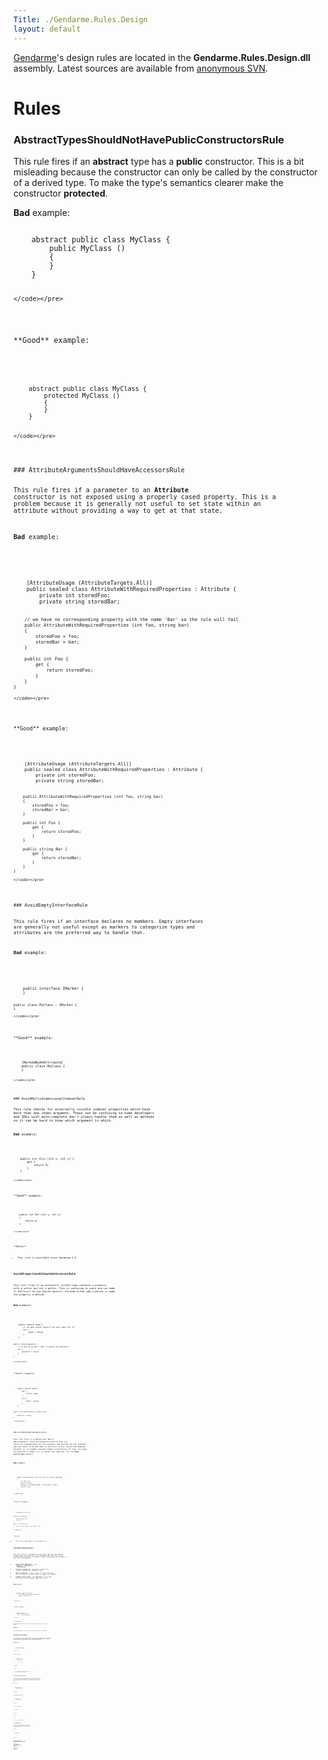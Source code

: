 ```yaml
---
Title: ./Gendarme.Rules.Design
layout: default
---
```


[Gendarme]({{site.url}}/Gendarme "wikilink")'s design rules are located in the
**Gendarme.Rules.Design.dll** assembly. Latest sources are available
from [anonymous
SVN](http://anonsvn.mono-project.com/viewcvs/trunk/mono-tools/gendarme/rules/Gendarme.Rules.Design/).

Rules
=====

### AbstractTypesShouldNotHavePublicConstructorsRule

This rule fires if an **abstract** type has a **public** constructor.
This is a bit misleading because the constructor can only be called by
the constructor of a derived type. To make the type's semantics clearer
make the constructor **protected**.

**Bad** example:

<div class="csharp">
    <pre><code>
    abstract public class MyClass {
        public MyClass ()
        {
        }
    }

    </code></pre>

</div>
**Good** example:

<div class="csharp">
    <pre><code>
    abstract public class MyClass {
        protected MyClass ()
        {
        }
    }

    </code></pre>

</div>
### AttributeArgumentsShouldHaveAccessorsRule

This rule fires if a parameter to an **Attribute** constructor is not
exposed using a properly cased property. This is a problem because it is
generally not useful to set state within an attribute without providing
a way to get at that state.

**Bad** example:

<div class="csharp">
    <pre><code>
    [AttributeUsage (AttributeTargets.All)]
    public sealed class AttributeWithRequiredProperties : Attribute {
        private int storedFoo;
        private string storedBar;
        
        // we have no corresponding property with the name 'Bar' so the rule will fail
        public AttributeWithRequiredProperties (int foo, string bar)
        {
            storedFoo = foo;
            storedBar = bar;
        }
        
        public int Foo {
            get {
                return storedFoo;
            }
        }
    }

    </code></pre>

</div>
**Good** example:

<div class="csharp">
    <pre><code>
    [AttributeUsage (AttributeTargets.All)]
    public sealed class AttributeWithRequiredProperties : Attribute {
        private int storedFoo;
        private string storedBar;
        
        public AttributeWithRequiredProperties (int foo, string bar)
        {
            storedFoo = foo;
            storedBar = bar;
        }
        
        public int Foo {
            get {
                return storedFoo;
            }
        }
        
        public string Bar {
            get {
                return storedBar;
            }
        }
    }

    </code></pre>

</div>
### AvoidEmptyInterfaceRule

This rule fires if an interface declares no members. Empty interfaces
are generally not useful except as markers to categorize types and
attributes are the preferred way to handle that.

**Bad** example:

<div class="csharp">
    <pre><code>
    public interface IMarker {
    }

    public class MyClass : IMarker {
    }

    </code></pre>

</div>
**Good** example:

<div class="csharp">
    <pre><code>
    [MarkedByAnAttribute]
    public class MyClass {
    }

    </code></pre>

</div>
### AvoidMultidimensionalIndexerRule

This rule checks for externally visible indexer properties which have
more than one index argument. These can be confusing to some developers
and IDEs with auto-complete don't always handle them as well as methods
so it can be hard to know which argument is which.

**Bad** example:

<div class="csharp">
    <pre><code>
    public int this [int x, int y] {
        get {
            return 0;
        }
    }

    </code></pre>

</div>
**Good** example:

<div class="csharp">
    <pre><code>
    public int Get (int x, int y)
    {
        return 0;
    }

    </code></pre>

</div>
**Notes**

-   This rule is available since Gendarme 2.0

### AvoidPropertiesWithoutGetAccessorRule

This rule fires if an externally visible type contains a property with a
setter but not a getter. This is confusing to users and can make it
difficult to use shared objects. Instead either add a getter or make the
property a method.

**Bad** examples:

<div class="csharp">
    <pre><code>
    public double Seed {
        // no get since there's no use case for it
        set {
            seed = value;
        }
    }

    public sting Password {
        // no get as we don't want to expose the password
        set {
            password = value;
        }
    }

    </code></pre>

</div>
**Good** examples:

<div class="csharp">
    <pre><code>
    public double Seed {
        get {
            return seed;
        }
        set {
            seed = value;
        }
    }

    public void SetPassword (string value)
    {
        password = value;
    }

    </code></pre>

</div>
### AvoidRefAndOutParametersRule

This rule fires if a method uses **ref** or **out** parameters. These
are advanced features that can easily be misunderstood (by the consumer)
and misused (by the consumer) and can result in an API that is difficult
to use. Avoid them whenever possible or, if needed, provide simpler
alternatives for most use cases. An exception is made, i.e. no defect
are reported, for the **bool Try\*(X out)** pattern.

**Bad** example:

<div class="csharp">
    <pre><code>
    public bool NextJob (ref int id, out string display)
    {
        if (id < 0)
        return false;
        display = String.Format ("Job #{0}", id++);
        return true;
    }

    </code></pre>

</div>
**Good** example:

<div class="csharp">
    <pre><code>
    private int id = 0;

    private int GetNextId ()
    {
        int id = this.id++;
        return id;
    }

    public string NextJob ()
    {
        return String.Format ("Job #{0}", Id);
    }

    </code></pre>

</div>
**Notes**

-   This rule is available since Gendarme 2.0

### AvoidSmallNamespaceRule

This rule fires if a namespace contains less than five (by default)
visible types. Note that this rule enumerates the types in all the
assemblies being analyzed instead of simply considering each assembly in
turn. The rule exempts:

-   **specialized namespaces** : e.g. **\*.Design**, **\*.Interop** and
    **\*.Permissions**
-   **internal namespaces** : namespaces without any visible (outside
    the assemble) types
-   **small assemblies** : that contains a single namespace but less
    than the minimal number of types (e.g. addins)
-   **assembly entry point** : the namespace of the type being used in
    an assemble (EXE) entry-point

**Bad** example:

<div class="csharp">
    <pre><code>
    namespace MyStuff.Special {
        // single type inside a namespace
        public class Helper {
        }
    }

    </code></pre>

</div>
**Good** example:

<div class="csharp">
    <pre><code>
    namespace MyStuff {
        public class Helper {
        }
        // ... many other types ...
    }

    </code></pre>

</div>
**Configuration**

Some elements of this rule can be customized to better fit your needs.

#### Minimum

The minimum number of types which must exist within a namespace.

### AvoidVisibleFieldsRule

This rule fires if a type contains externally visible fields. Instead
use a property which allows you to change the implementation without
breaking binary compatibility with other assemblies.

**Bad** example:

<div class="csharp">
    <pre><code>
    public class Foo {
        public int Value;
    }

    </code></pre>

</div>
**Good** example:

<div class="csharp">
    <pre><code>
    public class Foo {
        private int v;
        public int Value {
            get {
                return v;
            }
            set {
                v = value;
            }
        }
        
    </code></pre>

</div>
**Notes**

-   Prior to Gendarme 2.2 this rule was named
    AvoidPublicInstanceFieldsRule.

### AvoidVisibleNestedTypesRule

This rule checks for nested types which are externally visible. Such
types are often confused with namespaces which makes them more difficult
to document and find by developers. In most cases it is better to make
these types private or to scope them within a namespace instead of a
type.

**Bad** example:

<div class="csharp">
    <pre><code>
    public class Outer {
        public class Inner {
            // ...
        }
    }

    </code></pre>

</div>
**Good** example (visibility):

<div class="csharp">
    <pre><code>
    public class Outer {
        internal class Inner {
            // ...
        }
    }

    </code></pre>

</div>
**Good** example (unnested):

<div class="csharp">
    <pre><code>
    public class Outer {
        // ...
    }

    public class Inner {
        // ...
    }

    </code></pre>

</div>
**Notes**

-   This rule is available since Gendarme 2.0

### ConsiderAddingInterfaceRule

This rule fires if a type implements members which are declared in an
interface, but the type does not implement the interface. Implementing
the interface will normally make the type more reuseable and will help
clarify the type's semantics.

**Bad** example:

<div class="csharp">
    <pre><code>
    public interface IDoable {
        public void Do ();
    }

    public class MyClass {
        public void Do ()
        {
        }
    }

    </code></pre>

</div>
**Good** example:

<div class="csharp">
    <pre><code>
    public interface IDoable {
        public void Do ();
    }

    public class MyClass : IDoable {
        public void Do ()
        {
        }
    }

    </code></pre>

</div>
### ConsiderConvertingFieldToNullableRule

This rule checks for pairs of fields which seem to provide the same
functionality as a single nullable field. If the assembly targets
version 2.0, or more recent, of the CLR then the rule will fire to let
you know that a nullable field can be used instead. The rule will ignore
assemblies targeting earlier versions of the CLR.

**Bad** example:

<div class="csharp">
    <pre><code>
    public class Bad {
        bool hasFoo;
        int foo;
    }

    </code></pre>

</div>
**Good** example:

<div class="csharp">
    <pre><code>
    public class Good {
        int? foo;
    }

    </code></pre>

</div>
**Notes**

-   This rule is available since Gendarme 2.0

### ConsiderConvertingMethodToPropertyRule

This rule checks for methods whose definition looks similar to a
property. For example, methods beginning with **Is**, **Get** or **Set**
may be better off as properties. But note that this should not be done
if the method takes a non-trivial amount of time to execute.

**Bad** example:

<div class="csharp">
    <pre><code>
    public class Bad {
        int foo;
        
        public int GetFoo ()
        {
            return foo;
        }
    }

    </code></pre>

</div>
**Good** example:

<div class="csharp">
    <pre><code>
    public class Good {
        int foo;
        
        public int Foo {
            get {
                return foo;
            }
        }
    }

    </code></pre>

</div>
### ConsiderUsingStaticTypeRule

This rule checks for types that contain only static members and, if the
assembly targets the CLR version 2.0 or later, suggests that the type be
made **static**. The rule will ignore assemblies targeting earlier
versions of the CLR.

**Bad** example:

<div class="csharp">
    <pre><code>
    public class Class {
        public static void Method ()
        {
        }
    }

    </code></pre>

</div>
**Good** example:

<div class="csharp">
    <pre><code>
    public static class Class {
        public static void Method ()
        {
        }
    }

    </code></pre>

</div>
### DeclareEventHandlersCorrectlyRule

This rule will fire if an event is declared with a signature which does
not match the .NET guidelines. The return type of the event should be
void (because there is no good way to handle return values if multiple
delegates are attached to the event). And the event should take two
arguments. The first should be of type **System.Object** and be named
'sender'. The second should be of type **System.EventArgs** (or a
subclass) and named 'e'. This helps tools such as visual designers
identify the delegates and methods which may be attached to events. Note
that .NET 2.0 added a generic **System.EventHandler**type which can be
used to easily create events with the correct signature.

**Bad** example:

<div class="csharp">
    <pre><code>
    // the second parameter (which should be System.EventArgs or a derived class) is missing
    delegate void MyDelegate (int sender);

    class Bad {
        public event MyDelegate CustomEvent;
    }

    </code></pre>

</div>
**Good** example (delegate):

<div class="csharp">
    <pre><code>
    delegate void MyDelegate (int sender, EventArgs e);

    class Good {
        public event MyDelegate CustomEvent;
    }

    </code></pre>

</div>
**Good** example (generics):

<div class="csharp">
    <pre><code>
    class Good {
        public event EventHandler<EventArgs> CustomEvent;
    }

    </code></pre>

</div>
**Notes**

-   This rule is available since Gendarme 2.2

### DisposableTypesShouldHaveFinalizerRule

This rule will fire for types which implement **System.IDisposable**,
contain native fields such as **System.IntPtr**, **System.UIntPtr**, and
**System.Runtime.InteropServices.HandleRef**, but do not define a
finalizer.

**Bad** example:

<div class="csharp">
    <pre><code>
    class NoFinalizer {
        IntPtr field;
    }

    </code></pre>

</div>
**Good** example:

<div class="csharp">
    <pre><code>
    class HasFinalizer {
        IntPtr field;
        
        ~HasFinalizer ()
        {
            UnmanagedFree (field);
        }
    }

    </code></pre>

</div>
### DoNotDeclareProtectedMembersInSealedTypeRule

This rule ensures that **sealed** types (i.e. types that you can't
inherit from) do not define family (**protected** in C\#) fields or
methods. Instead make the member private so that its accessibility is
not misleading.

**Bad** example (field):

<div class="csharp">
    <pre><code>
    public sealed class MyClass {
        protected int someValue;
    }

    </code></pre>

</div>
**Bad** example (method):

<div class="csharp">
    <pre><code>
    public sealed class MyClass {
        protected int GetAnswer ()
        {
            return 42;
        }
    }

    </code></pre>

</div>
**Good** example (field):

<div class="csharp">
    <pre><code>
    public sealed class MyClass {
        private int someValue;
    }

    </code></pre>

</div>
**Good** example (method):

<div class="csharp">
    <pre><code>
    public sealed class MyClass {
        private int GetAnswer ()
        {
            return 42;
        }
    }

    </code></pre>

</div>
**Notes**

-   Prior to Gendarme 2.2 this rule applied only to fields and was named
    DoNotDeclareProtectedFieldsInSealedClassRule

### DoNotDeclareVirtualMethodsInSealedTypeRule

This rule ensure that **sealed** types (i.e. types that you can't
inherit from) do not define new **virtual** methods. Such methods would
only be useful in sub-types. Note that some compilers, like C\# and
VB.NET compilers, do not allow you to define such methods.

**Bad** example:

<div class="csharp">
    <pre><code>
    public sealed class MyClass {
        // note that C# compilers won't allow this to compile
        public virtual int GetAnswer ()
        {
            return 42;
        }
    }

    </code></pre>

</div>
**Good** example:

<div class="csharp">
    <pre><code>
    public sealed class MyClass {
        public int GetAnswer ()
        {
            return 42;
        }
    }

    </code></pre>

</div>
### EnsureSymmetryForOverloadedOperatorsRule

This rule checks for operators that are not overloaded in pairs. Some
compilers, like the C\# compilers, require you to implement some of the
pairs, but other languages might not. The following pairs are checked:

**Bad** example:

<div class="csharp">
    <pre><code>
    class DoesNotOverloadAdd {
        public static int operator - (DoesNotOverloadAdd left, DoesNotOverloadAdd right)
        {
            return 0;
        }
    }

    </code></pre>

</div>
**Good** example:

<div class="csharp">
    <pre><code>
    class Good {
        public static int operator + (Good right, Good left)
        {
            return 0;
        }
        
        public static int operator - (Good right, Good left)
        {
            return 0;
        }
    }

    </code></pre>

</div>
### EnumsShouldDefineAZeroValueRule

This rule ensures that every non-flags enumeration contains a **0**
value. This is important because if a field is not explicitly
initialized .NET will zero-initialize it and, if the enum has no zero
value, then it will be initialized to an invalid value.

**Bad** example:

<div class="csharp">
    <pre><code>
    enum Position {
        First = 1,
        Second
    }

    </code></pre>

</div>
**Good** example:

<div class="csharp">
    <pre><code>
    enum Position {
        First,
        Second
    }

    </code></pre>

</div>
### EnumsShouldUseInt32Rule

Enumaration types should avoid specifying a non-default storage type for
their values unless it is required for interoperability (e.g. with
native code). If you do use a non-default type for the enum, and the
enum is externally visible, then prefer the CLS-compliant integral
types: System.Byte, System.Int16, System.Int32, and System.Int64.

**Bad** examples:

<div class="csharp">
    <pre><code>
    public enum SmallEnum : byte {
        Zero,
        One
    }

    [Flags]
    public enum SmallFlag : ushort {
        One = 1,
        // ...
        Sixteen = 1 << 15
    }

    </code></pre>

</div>
**Good** example:

<div class="csharp">
    <pre><code>
    public enum SmallEnum {
        Zero,
        One
    }

    [Flags]
    public enum SmallFlag {
        One = 1,
        // ...
        Sixteen = 1 << 15
    }

    </code></pre>

</div>
### FinalizersShouldBeProtectedRule

This rule verifies that finalizers are only visible to the type's family
(e.g. protected in C\#). If they are not family then they can be called
from user code which could lead to problems. Note that this restriction
is enforced by the C\# and VB.NET compilers but other compilers may not
do so.

**Bad** example (IL):

<div class="csharp">
    <pre><code>
    .class family auto ansi beforefieldinit BadPublicFinalizer extends
    [mscorlib]System.Object
    {
        .method public hidebysig instance void Finalize() cil managed
        {
            // ...
        }
    }

    </code></pre>

</div>
**Good** example (C\#):

<div class="csharp">
    <pre><code>
    public class GoodProtectedFinalizer {
        // compiler makes it protected
        ~GoodProtectedFinalizer ()
        {
        }
    }

    </code></pre>

</div>
**Good** example (IL):

<div class="csharp">
    <pre><code>
    .class family auto ansi beforefieldinit GoodProtectedFinalizer extends
    [mscorlib]System.Object
    {
        .method family hidebysig instance void Finalize() cil managed
        {
            // ...
        }
    }

    </code></pre>

</div>
### FlagsShouldNotDefineAZeroValueRule

This rule ensures that enumerations decorated with the [System.Flags]
attribute do not contain a 0 value. This value would not be usable with
bitwise operators.

**Bad** example (using 0 for a normal value):

<div class="csharp">
    <pre><code>
    [Flags]
    [Serializable]
    enum Access {
        Read = 0,
        Write = 1
    }

    </code></pre>

</div>
**Bad** example (using None):

<div class="csharp">
    <pre><code>
    [Flags]
    [Serializable]
    enum Access {
        // this is less severe since the name of the 0 value helps
        None = 0,
        Read = 1,
        Write = 2
    }

    </code></pre>

</div>
**Good** example:

<div class="csharp">
    <pre><code>
    [Flags]
    [Serializable]
    enum Access {
        Read = 1,
        Write = 2
    }

    </code></pre>

</div>
### ImplementEqualsAndGetHashCodeInPairRule

This rule checks for types that either override the **Equals(object)**
method without overriding **GetHashCode()** or override **GetHashCode**
without overriding **Equals**. In order to work correctly types should
always override these together.

**Bad** example (missing GetHashCode):

<div class="csharp">
    <pre><code>
    public class MissingGetHashCode {
        public override bool Equals (object obj)
        {
            return this == obj;
        }
    }

    </code></pre>

</div>
**Bad** example (missing Equals):

<div class="csharp">
    <pre><code>
    public class MissingEquals {
        public override int GetHashCode ()
        {
            return 42;
        }
    }

    </code></pre>

</div>
**Good** example:

<div class="csharp">
    <pre><code>
    public class Good {
        public override bool Equals (object obj)
        {
            return this == obj;
        }
        
        public override int GetHashCode ()
        {
            return 42;
        }
    }

    </code></pre>

</div>
### ImplementICloneableCorrectlyRule

This rule fires if you implement a **object Clone()** method without
implementing the **System.ICloneable** interface. Either change the
method so that it returns a better type than System.Object or implement
ICloneable.

**Bad** example:

<div class="csharp">
    <pre><code>
    public class MyClass {
        public object Clone ()
        {
            MyClass myClass = new MyClass ();
            return myClass;
        }
    }

    </code></pre>

</div>
**Good** example (ICloneable):

<div class="csharp">
    <pre><code>
    public class MyClass : ICloneable {
        public object Clone ()
        {
            MyClass myClass = new MyClass ();
            return myClass;
        }
    }

    </code></pre>

</div>
**Good** example (not returning System.Object):

<div class="csharp">
    <pre><code>
    public class MyClass {
        public MyClass Clone ()
        {
            MyClass myClass = new MyClass ();
            return myClass;
        }
    }

    </code></pre>

</div>
**Notes**

-   Prior to Gendarme 2.2 this rule was named
    UsingCloneWithoutImplementingICloneableRule

### ImplementIComparableCorrectlyRule

This rule checks for types that implement **System.IComparable** and
verifies that the type overrides the **Equals(object)** method and
overloads the **==**, **!=**, **\<** and **\>** operators.

**Bad** example:

<div class="csharp">
    <pre><code>
    public struct Comparable : IComparable {
        
        private int x;
        
        public int CompareTo (object obj)
        {
            return x.CompareTo (((Comparable)obj).x);
        }
    }

    </code></pre>

</div>
**Good** example:

<div class="csharp">
    <pre><code>
    public struct Comparable : IComparable {
        
        public int CompareTo (object obj)
        {
            return x.CompareTo (((Comparable)obj).x);
        }
        
        public override bool Equals (object obj)
        {
            return x == ((Comparable) obj).x;
        }
        
        static public bool operator == (Comparable left, Comparable right)
        {
            return (left.x == right.x);
        }
        
        static public bool operator != (Comparable left, Comparable right)
        {
            return (left.x != right.x);
        }
        
        static public bool operator > (Comparable left, Comparable right)
        {
            return (left.x > right.x);
        }
        
        static public bool operator < (Comparable left, Comparable right)
        {
            return (left.x < right.x);
        }
    }

    </code></pre>

</div>
**Notes**

-   This rule is available since Gendarme 2.0

### InternalNamespacesShouldNotExposeTypesRule

This rule checks for externally visible types that reside inside
internal namespaces, i.e. namespaces ending with **Internal** or
**Impl**.

**Bad** example:

<div class="csharp">
    <pre><code>
    namespace MyStuff.Internal {
        public class Helper {
        }
    }

    </code></pre>

</div>
**Good** example (internal type):

<div class="csharp">
    <pre><code>
    namespace MyStuff.Internal {
        internal class Helper {
        }
    }

    </code></pre>

</div>
**Good** example (non-internal namespace):

<div class="csharp">
    <pre><code>
    namespace MyStuff {
        public class Helper {
        }
    }

    </code></pre>

</div>
### MainShouldNotBePublicRule

This rule fires if an assembly's entry point (typically named **Main**)
is visible to other assemblies. It is better to make this method private
so that only the CLR can call the method.

**Bad** example:

<div class="csharp">
    <pre><code>
    public class MainClass {
        public void Main ()
        {
        }
    }

    </code></pre>

</div>
**Good** example (type is not externally visible):

<div class="csharp">
    <pre><code>
    internal class MainClass {
        public void Main ()
        {
        }
    }

    </code></pre>

</div>
**Good** example (method is not externally visible):

<div class="csharp">
    <pre><code>
    public class MainClass {
        internal void Main ()
        {
        }
    }

    </code></pre>

</div>
### MarkAssemblyWithAssemblyVersionRule

This rule fires if an assembly does not contain a
**[AssemblyVersion]**attribute. Early and correct versioning of
assemblies is easy and crucial for consumers of your assemblies. Note
that the **[AssemblyVersion]** should match the
**[AssemblyFileVersion]** attribute (if it exists).

**Good** example:

<div class="csharp">
    <pre><code>
    [assembly: AssemblyVersion ("1.0.0.0")]

    </code></pre>

</div>
**Notes**

-   This rule is available since Gendarme 2.2

### MarkAssemblyWithCLSCompliantRule

This rule fires if an assembly does not contain a **[CLSCompliant]**
attribute. CLS compliant assemblies can be reused by any CLS-compliant
language. It is a good practice to declare your global CLS goal at the
assembly level and, if needed, mark some types or members that behave
differently inside your assembly.

**Good** example:

<div class="csharp">
    <pre><code>
    // by default everything in this assembly is CLS compliant
    [assembly: CLSCompliant (true)]

    </code></pre>

</div>
**Notes**

-   This rule is available since Gendarme 2.2

### MarkAssemblyWithComVisibleRule

This rule fires if an assembly does not contain a **[ComVisible]**
attribute. Unless the assembly is designed with COM interoperability in
mind it is better to declare it as non-COM visible, i.e. **[ComVisible
(false)]**.

**Good** example:

<div class="csharp">
    <pre><code>
    // by default everything in this assembly is not visible to COM consumers
    [assembly: ComVisible (false)]

    </code></pre>

</div>
**Notes**

-   This rule is available since Gendarme 2.2

### MissingAttributeUsageOnCustomAttributeRule

This rule verifies that every custom attribute (i.e. types that inherit
from **System.Attribute**) is decorated with an **[AttributeUsage]**
attribute to specify which kind of code instances of that custom
attribute can be applied to.

**Bad** example:

<div class="csharp">
    <pre><code>
    // this applies to everything - but the meaning is not clear
    public sealed class SomeAttribute : Attribute {
    }

    </code></pre>

</div>
**Good** examples:

<div class="csharp">
    <pre><code>
    // this clearly applies to everything
    [AttributeUsage (AttributeTargets.All)]
    public sealed class AttributeApplyingToAnything : Attribute {
    }

    // while this applies only to fields
    [AttributeUsage (AttributeTargets.Field)]
    public sealed class AttributeApplyingToFields : Attribute {
    }

    </code></pre>

</div>
### OperatorEqualsShouldBeOverloadedRule

This rule fires if a type overloads operator add **+**, or overloads
operator subtract **-**, or is a value type and overrides
**Object.Equals**, but equals **==** is not overloaded.

**Bad** example (add/substract):

<div class="csharp">
    <pre><code>
    class DoesNotOverloadOperatorEquals {
        public static int operator + (DoesNotOverloadOperatorEquals a)
        {
            return 0;
        }
        
        public static int operator - (DoesNotOverloadOperatorEquals a)
        {
            return 0;
        }
    }

    </code></pre>

</div>
**Bad** example (value type):

<div class="csharp">
    <pre><code>
    struct OverridesEquals {
        public override bool Equals (object obj)
        {
            return base.Equals (obj);
        }
    }

    </code></pre>

</div>
**Good** example:

<div class="csharp">
    <pre><code>
    struct OverloadsOperatorEquals {
        public static int operator + (OverloadsOperatorEquals a)
        {
            return 0;
        }
        
        public static int operator - (OverloadsOperatorEquals a)
        {
            return 0;
        }
        
        public static bool operator == (OverloadsOperatorEquals a, OverloadsOperatorEquals b)
        {
            return a.Equals (b);
        }
        
        public override bool Equals (object obj)
        {
            return base.Equals (obj);
        }
    }

    </code></pre>

</div>
### OverrideEqualsMethodRule

This rule warns when a type overloads the equality **==** operator but
does not override the **Object.Equals** method.

**Bad** example:

<div class="csharp">
    <pre><code>
    class DoesNotOverrideEquals {
        public static bool operator == (DoesNotOverloadOperatorEquals a, DoesNotOverloadOperatorEquals b)
        {
            return true;
        }
    }

    </code></pre>

</div>
**Good** example:

<div class="csharp">
    <pre><code>
    class OverridesEquals {
        public static bool operator == (OverridesEquals a, OverridesEquals b)
        {
            return true;
        }
        
        public override bool Equals (object obj)
        {
            OverridesEquals other = (obj as OverridesEquals);
            if (other == null) {
                return false;
            }
            return (this == other);
        }
    }

    </code></pre>

</div>
### PreferEventsOverMethodsRule

This rule checks for method names that suggest they are providing
similar functionality to .NET events. When possible the method(s) should
be replaced with a real event. If the methods are not using or providing
event-like features then they should be renamed since such names can
confuse consumers about what the method is really doing.

**Bad** example:

<div class="csharp">
    <pre><code>
    public delegate void MouseUpCallback (int x, int y, MouseButtons buttons);

    public class MouseController {
        private MouseUpCallback mouse_up_callback;
        
        public void RaiseMouseUp (Message msg)
        {
            if (mouse_up_callback != null) {
                mouse_up_callback (msg.X, msg.Y, msg.Buttons);
            }
        }
        
        public void ProcessMessage (Message msg)
        {
            switch (msg.Id) {
                case MessageId.MouseUp: {
                    RaiseMouseUp (msg);
                    break;
                }
                // ... more ...
                default:
                break;
            }
        }
    }

    </code></pre>

</div>
**Good** example:

<div class="csharp">
    <pre><code>
    public class MouseController {
        public event EventHandler<MessageEvent> MouseUp;
        
        public void ProcessMessage (Message msg)
        {
            switch (msg.Id) {
                case MessageId.MouseUp: {
                    EventHandler<MessageEvent> handler = MouseUp;
                    if (handler != null) {
                        handler (new MessageEvent (msg));
                    }
                    break;
                }
                // ... more ...
                default:
                break;
            }
        }
    }

    </code></pre>

</div>
### PreferIntegerOrStringForIndexersRule

This rule checks for indexer properties which use unusual types as
indexes. Recommended types include **Int32**, **Int64** and **String**.
Using other types can be OK if the indexer is providing an abstraction
onto a logical data store, but this is often not the case.

**Bad** example:

<div class="csharp">
    <pre><code>
    public bool this [DateTime date] {
        get {
            return false;
        }
    }

    </code></pre>

</div>
**Good** example:

<div class="csharp">
    <pre><code>
    public bool IsSomethingPlanned (DateTime date)
    {
        return false;
    }

    </code></pre>

</div>
**Notes**

-   This rule is available since Gendarme 2.0

### PreferXmlAbstractionsRule

This rule fires if an externally visible method or property uses an
**XmlDocument**, **XPathDocument** or **XmlNode** argument. The problem
with this is that it ties your API to a specific implementation so it is
difficult to change later. Instead use abstract types like
**IXPathNavigable**, **XmlReader**, **XmlWriter**, or subtypes of
**XmlNode**.

**Bad** example (property):

<div class="csharp">
    <pre><code>
    public class Application {
        public XmlDocument UserData {
            get {
                return userData;
            }
        }
    }

    </code></pre>

</div>
**Good** example (property):

<div class="csharp">
    <pre><code>
    public class Application {
        public IXPathNavigable UserData {
            get {
                return userData;
            }
        }
    }

    </code></pre>

</div>
**Bad** example (method parameter):

<div class="csharp">
    <pre><code>
    public class Application {
        public bool IsValidUserData (XmlDocument userData)
        {
            /* implementation */
        }
    }

    </code></pre>

</div>
**Good** example (method parameter):

<div class="csharp">
    <pre><code>
    public class Application {
        public bool IsValidUserData (XmlReader userData)
        {
            /* implementation */
        }
    }

    </code></pre>

</div>
**Notes**

-   This rule is available since Gendarme 2.6

### ProvideAlternativeNamesForOperatorOverloadsRule

The rule ensure that all overloaded operators are also accessible using
named alternatives because some languages, like VB.NET, cannot use
overloaded operators. For those languages named methods should be
implemented that provide the same functionality. This rule verifies that
a named alternative exists for each overloaded operator.

-   **op\_UnaryPlus** : Plus
-   **op\_UnaryNegation** : Negate
-   **op\_LogicalNot** : LogicalNot
-   **op\_OnesComplement** : OnesComplement

-   **op\_Increment** : Increment
-   **op\_Decrement** : Decrement
-   **op\_True** : IsTrue
-   **op\_False** : IsFalse

-   **op\_Addition** : Add
-   **op\_Subtraction** : Subtract
-   **op\_Multiply** : Multiply
-   **op\_Division** : Divide
-   **op\_Modulus** : Modulus

-   **op\_BitwiseAnd** : BitwiseAnd
-   **op\_BitwiseOr** : BitwiseOr
-   **op\_ExclusiveOr** : ExclusiveOr

-   **op\_LeftShift** : LeftShift
-   **op\_RightShift** : RightShift

-   **op\_Equality** : Equals
-   **op\_Inequality** : (not) Equals
-   **op\_GreaterThan** : Compare
-   **op\_LessThan** : Compare
-   **op\_GreaterThanOrEqual** : Compare
-   **op\_LessThanOrEqual** : Compare

**Bad** example:

<div class="csharp">
    <pre><code>
    class DoesNotImplementAlternative {
        public static int operator + (DoesNotOverloadOperatorEquals a, DoesNotOverloadOperatorEquals b)
        {
            return 0;
        }
    }

    </code></pre>

</div>
**Good** example:

<div class="csharp">
    <pre><code>
    class DoesImplementAdd {
        public static int operator + (DoesImplementAdd a, DoesImplementAdd b)
        {
            return 0;
        }
        
        public int Add (DoesImplementAdd a)
        {
            return this + a;
        }
    }

    </code></pre>

</div>
### TypesShouldBeInsideNamespacesRule

This rule will fire if a type which is visible outside the assembly is
not declared within a namespace. Using namespaces greatly reduces the
probability of name collisions, allows tools such as auto-complete to
operate better, and can make the assemblies API clearer.

**Bad** example:

<div class="csharp">
    <pre><code>
    using System;

    public class Configuration {
    }

    </code></pre>

</div>
**Good** example:

<div class="csharp">
    <pre><code>
    using System;

    namespace My.Stuff {
        public class Configuration {
        }
    }

    </code></pre>

</div>
### TypesWithDisposableFieldsShouldBeDisposableRule

This rule will fire if a type contains disposable fields but does not
implement **System.IDisposable**.

**Bad** examples:

<div class="csharp">
    <pre><code>
    class DoesNotImplementIDisposable {
        IDisposable field;
    }

    class AbstractDispose : IDisposable {
        IDisposable field;
        
        // the field should be disposed in the type that declares it
        public abstract void Dispose ();
    }

    </code></pre>

</div>
**Good** example:

<div class="csharp">
    <pre><code>
    class Dispose : IDisposable {
        IDisposable field;
        
        public void Dispose ()
        {
            field.Dispose ();
        }
    }

    </code></pre>

</div>
### TypesWithNativeFieldsShouldBeDisposableRule

This rule will fire if a type contains **IntPtr**, **UIntPtr**, or
**HandleRef** fields but does not implement **System.IDisposable**.

**Bad** examples:

<div class="csharp">
    <pre><code>
    public class DoesNotImplementIDisposable {
        IntPtr field;
    }

    abstract public class AbstractDispose : IDisposable {
        IntPtr field;
        
        // the field should be disposed in the type that declares it
        public abstract void Dispose ();
    }

    </code></pre>

</div>
**Good** example:

<div class="csharp">
    <pre><code>
    public class Dispose : IDisposable {
        IDisposable field;
        
        public void Dispose ()
        {
            UnmanagedFree (field);
        }
    }

    </code></pre>

</div>
### UseCorrectDisposeSignaturesRule

There is a convention that should be followed when implementing
**IDisposable**. Part of this convention is that Dispose methods should
have specific signatures. In particular an **IDisposable** type's
Dispose methods should either be nullary or unary with a bool argument,
**Dispose ()** should not be virtual, **Dispose (bool)** should not be
public, and unsealed types should have a **protected virtual Dispose
(bool)** method. For more details see:
[1](http://www.bluebytesoftware.com/blog/2005/04/08/DGUpdateDisposeFinalizationAndResourceManagement.aspx).

**Bad** example:

<div class="csharp">
    <pre><code>
    public class Unsealed : IDisposable
    {
        ~Unsealed ()
        {
            Dispose (false);
        }
        
        public void Dispose ()
        {
            Dispose (true);
            GC.SuppressFinalize (this);
        }
        
        // This is not virtual so resources in derived classes cannot be
        // cleaned up in a timely fashion if Unsealed.Dispose () is called.
        protected void Dispose (bool disposing)
        {
            if (!Disposed) {
                // clean up my resources
                Disposed = true;
            }
        }
        
        protected bool Disposed {
            get;
            set;
        }
    }

    </code></pre>

</div>
**Good** example:

<div class="csharp">
    <pre><code>
    public class Unsealed : IDisposable
    {
        // Unsealed classes should have a finalizer even if they do nothing
        // in the Dispose (false) case to ensure derived classes are cleaned
        // up properly.
        ~Unsealed ()
        {
            Dispose (false);
        }
        
        public Unsealed ()
        {
        }
        
        public void Work ()
        {
            // In general all public methods should throw ObjectDisposedException
            // if Dispose has been called.
            if (Disposed) {
                throw new ObjectDisposedException (GetType ().Name);
            }
        }
        
        public void Dispose ()
        {
            Dispose (true);
            GC.SuppressFinalize (this);
        }
        
        protected virtual void Dispose (bool disposing)
        {
            // Multiple Dispose calls should be OK.
            if (!Disposed) {
                if (disposing) {
                    // None of our fields have been finalized so it's safe to
                    // clean them up here.
                }
                
                // Our fields may have been finalized so we should only
                // touch native fields (e.g. IntPtr or UIntPtr fields) here.
                Disposed = true;
            }
        }
        
        protected bool Disposed {
            get;
            private set;
        }
    }

    </code></pre>

</div>
**Notes**

-   This rule is available since Gendarme 2.6

### UseFlagsAttributeRule

This rule will fire if an enum's values look like they are intended to
be composed together with the bitwise OR operator and the enum is not
decorated with **System.FlagsAttribute**. Using **FlagsAttribute** will
allow **System.Enum.ToString()** to return a better string when values
are ORed together and helps indicate to readers of the code the intended
usage of the enum.

**Bad** example:

<div class="csharp">
    <pre><code>
    [Serializable]
    enum Options {
        First = 1,
        Second = 2,
        Third = 4,
        All = First | Second | Third,
    }

    </code></pre>

</div>
**Good** example:

<div class="csharp">
    <pre><code>
    [Flags]
    [Serializable]
    enum Options {
        First = 1,
        Second = 2,
        Third = 4,
        All = First | Second | Third,
    }

    </code></pre>

</div>
**Notes**

-   This rule is available since Gendarme 2.6

Feedback
========

Please report any documentation errors, typos or suggestions to the
[Gendarme Google Group](http://groups.google.com/group/gendarme).
Thanks!

<Category:Gendarme>

